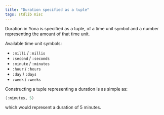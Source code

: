 ```yaml
---
title: "Duration specified as a tuple"
tags: stdlib misc
---
```


Duration in Yona is specified as a tuple, of a time unit symbol and a number representing the amount of that time unit.

Available time unit symbols:

* `:milli` / `:millis`
* `:second` / `:seconds`
* `:minute` / `:minutes`
* `:hour` / `:hours`
* `:day` / `:days`
* `:week` / `:weeks`

Constructing a tuple representing a duration is as simple as:

```haskell
(:minutes, 5)
```

which would represent a duration of 5 minutes.
